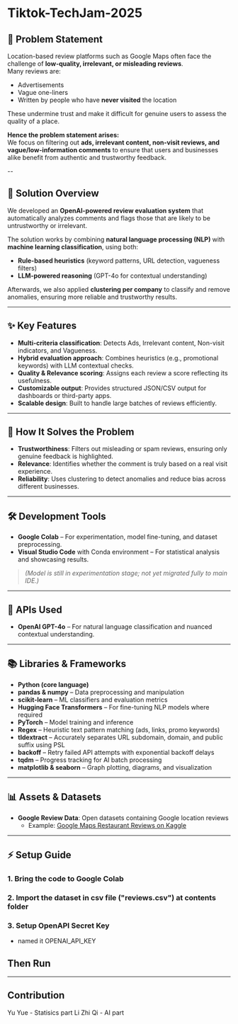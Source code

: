# Tiktok-TechJam-2025

## 📌 Problem Statement
Location-based review platforms such as Google Maps often face the challenge of **low-quality, irrelevant, or misleading reviews**.  
Many reviews are:
- Advertisements  
- Vague one-liners  
- Written by people who have **never visited** the location  

These undermine trust and make it difficult for genuine users to assess the quality of a place.  

**Hence the problem statement arises:**  
We focus on filtering out **ads, irrelevant content, non-visit reviews, and vague/low-information comments** to ensure that users and businesses alike benefit from authentic and trustworthy feedback.  

--
## 🚀 Solution Overview
We developed an **OpenAI-powered review evaluation system** that automatically analyzes comments and flags those that are likely to be untrustworthy or irrelevant.  

The solution works by combining **natural language processing (NLP)** with **machine learning classification**, using both:  
- **Rule-based heuristics** (keyword patterns, URL detection, vagueness filters)  
- **LLM-powered reasoning** (GPT-4o for contextual understanding)  

Afterwards, we also applied **clustering per company** to classify and remove anomalies, ensuring more reliable and trustworthy results.  

---

## ✨ Key Features
- **Multi-criteria classification**: Detects Ads, Irrelevant content, Non-visit indicators, and Vagueness.  
- **Hybrid evaluation approach**: Combines heuristics (e.g., promotional keywords) with LLM contextual checks.  
- **Quality & Relevance scoring**: Assigns each review a score reflecting its usefulness.  
- **Customizable output**: Provides structured JSON/CSV output for dashboards or third-party apps.  
- **Scalable design**: Built to handle large batches of reviews efficiently.  

---

## 🎯 How It Solves the Problem
- **Trustworthiness**: Filters out misleading or spam reviews, ensuring only genuine feedback is highlighted.  
- **Relevance**: Identifies whether the comment is truly based on a real visit experience.  
- **Reliability**: Uses clustering to detect anomalies and reduce bias across different businesses.  

---

## 🛠️ Development Tools
- **Google Colab** – For experimentation, model fine-tuning, and dataset preprocessing.  
- **Visual Studio Code** with Conda environment – For statistical analysis and showcasing results.  
> _(Model is still in experimentation stage; not yet migrated fully to main IDE.)_  

---

## 🔗 APIs Used
- **OpenAI GPT-4o** – For natural language classification and nuanced contextual understanding.  

---

## 📚 Libraries & Frameworks
- **Python (core language)**  
- **pandas & numpy** – Data preprocessing and manipulation  
- **scikit-learn** – ML classifiers and evaluation metrics  
- **Hugging Face Transformers** – For fine-tuning NLP models where required  
- **PyTorch** – Model training and inference  
- **Regex** – Heuristic text pattern matching (ads, links, promo keywords)  
- **tldextract** – Accurately separates URL subdomain, domain, and public suffix using PSL  
- **backoff** – Retry failed API attempts with exponential backoff delays  
- **tqdm** – Progress tracking for AI batch processing  
- **matplotlib & seaborn** – Graph plotting, diagrams, and visualization  

---

## 📊 Assets & Datasets
- **Google Review Data**: Open datasets containing Google location reviews  
  - Example: [Google Maps Restaurant Reviews on Kaggle](https://www.kaggle.com/datasets/denizbilginn/google-maps-restaurant-reviews)  

---

## ⚡ Setup Guide
### 1. Bring the code to Google Colab
### 2. Import the dataset in csv file ("reviews.csv") at contents folder
### 3. Setup OpenAPI Secret Key
  - named it OPENAI_API_KEY
## Then Run

---
## Contribution
Yu Yue - Statisics part
Li Zhi Qi - AI part
